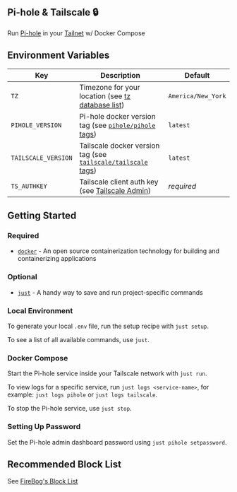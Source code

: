 ## Pi-hole & Tailscale 🔒

Run [Pi-hole](https://pi-hole.net/) in your [Tailnet](https://tailscale.com/) w/ Docker Compose

## Environment Variables

| Key                 | Description                                                                                                         | Default            |
| ------------------- | ------------------------------------------------------------------------------------------------------------------- | ------------------ |
| `TZ`                | Timezone for your location (see [tz database list](https://en.wikipedia.org/wiki/List_of_tz_database_time_zones))   | `America/New_York` |
| `PIHOLE_VERSION`    | Pi-hole docker version tag (see [`pihole/pihole` tags](https://hub.docker.com/r/pihole/pihole/tags/))               | `latest`           |
| `TAILSCALE_VERSION` | Tailscale docker version tag (see [`tailscale/tailscale` tags](https://hub.docker.com/r/tailscale/tailscale/tags/)) | `latest`           |
| `TS_AUTHKEY`        | Tailscale client auth key (see [Tailscale Admin](https://login.tailscale.com/admin/settings/keys/))                 | *required*         |


## Getting Started

### Required

- [`docker`](https://docs.docker.com/engine/install/) - An open source containerization technology for building and containerizing applications

### Optional

- [`just`](https://github.com/casey/just#just) - A handy way to save and run project-specific commands

### Local Environment

To generate your local `.env` file, run the setup recipe with `just setup`.

To see a list of all available commands, use `just`.


### Docker Compose

Start the Pi-hole service inside your Tailscale network with `just run`.

To view logs for a specific service, run `just logs <service-name>`, for example: `just logs pihole` or `just logs tailscale`.

To stop the Pi-hole service, use `just stop`.


### Setting Up Password

Set the Pi-hole admin dashboard password using `just pihole setpassword`.

## Recommended Block List

See [FireBog's Block List](https://v.firebog.net/hosts/lists.php?type=tick)